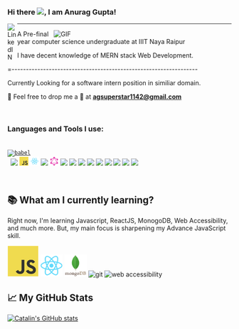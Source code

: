 ### Hi there <img src="https://raw.githubusercontent.com/MartinHeinz/MartinHeinz/master/wave.gif" width="30px">, I am Anurag Gupta!

<a href="https://www.linkedin.com/in/anurag-gupta-024a93191/">
  <img align="left" alt="LinkedIN" width="22px" src="https://raw.githubusercontent.com/peterthehan/peterthehan/master/assets/linkedin.svg" />
</a>

---

<img align="right" alt="GIF" src="https://media.giphy.com/media/qgQUggAC3Pfv687qPC/giphy.gif" width="400" />

A Pre-final year computer science undergraduate at IIIT Naya Raipur

I have decent knowledge of MERN stack Web Development.

<!-- Earlier interned as a Frontend Developer at Envir AI, and currently an open source contributor at Real Dev SQuad community. -->

<!-- there i expanded my knowledge in Forntend and learned new technologies like VueJS, SQL, MVC architecture and more. -->

<!-- A open source source contributor at Real Dev Squad community. -->

=-----------------------------------------------------------------

Currently Looking for a software intern position in similiar domain.

💼 Feel free to drop me a 📧 at **agsuperstar1142@gmail.com**

<br>

### Languages and Tools I use:

<code><a href="https://babeljs.io/" target="_blank" rel="noreferrer"> <img src="https://www.vectorlogo.zone/logos/babeljs/babeljs-icon.svg" alt="babel" width="40" height="40"/> </a> </code>
<code><img height="20" src="https://user-images.githubusercontent.com/64637806/118023881-f6d9e800-b355-11eb-8378-5fedd65fed8f.png"></code>
<code><img height="20" src="https://raw.githubusercontent.com/github/explore/80688e429a7d4ef2fca1e82350fe8e3517d3494d/topics/javascript/javascript.png"></code>
<code><img height="20" src="https://raw.githubusercontent.com/github/explore/80688e429a7d4ef2fca1e82350fe8e3517d3494d/topics/react/react.png"></code>
<code><img height="20" src="https://user-images.githubusercontent.com/64637806/118023895-f8a3ab80-b355-11eb-8e29-cfa06d2076d4.png"></code>
<code><img height="20" src="https://raw.githubusercontent.com/github/explore/5c058a388828bb5fde0bcafd4bc867b5bb3f26f3/topics/graphql/graphql.png"></code>
<code><img height="20" src="https://user-images.githubusercontent.com/64637806/118023887-f7727e80-b355-11eb-82f2-636123b8098e.png"></code>
<code><img height="20" src="https://user-images.githubusercontent.com/64637806/118023888-f80b1500-b355-11eb-85b4-b072a8a395fa.png"></code>
<code><img height="20" src="https://user-images.githubusercontent.com/64637806/118023882-f7727e80-b355-11eb-9657-5d73609889dc.png"></code>
<code><img height="20" src="https://user-images.githubusercontent.com/64637806/118024503-aadb7300-b356-11eb-9d5b-f65acb4e014b.png"></code>
<code><img height="20" src="https://user-images.githubusercontent.com/64637806/118023892-f8a3ab80-b355-11eb-9d15-387bb21416ea.png"></code>
<code><img height="20" src="https://user-images.githubusercontent.com/64637806/118023890-f80b1500-b355-11eb-869c-83ffb7363a0a.png"></code>
<code><img height="20" src="https://user-images.githubusercontent.com/64637806/118023899-f93c4200-b355-11eb-85c5-ed1929c17f4c.png"></code>
<code><img height="20" src="https://user-images.githubusercontent.com/64637806/118023901-f93c4200-b355-11eb-967e-a2e6da5939cf.png"></code>
<code><img height="20" src="https://user-images.githubusercontent.com/64637806/118023904-f93c4200-b355-11eb-9d51-d8569f167498.png"></code>

<br>


## :books: What am I currently learning?

Right now, I'm learning Javascript, ReactJS, MonogoDB, Web Accessibility, and much more. But, my main focus is sharpening my Advance JavaScript skill.

<p align="left">
  <img src="https://raw.githubusercontent.com/devicons/devicon/master/icons/javascript/javascript-original.svg" alt="javascript" width="auto" height="70"/>
  <img src="https://github.com/devicons/devicon/blob/master/icons/react/react-original.svg" alt="ReactJS" width="50" height="50"/>
<img src="https://github.com/devicons/devicon/blob/master/icons/mongodb/mongodb-original-wordmark.svg" alt="MongoDB" width="50" height="50"/>
<img src="https://www.vectorlogo.zone/logos/git-scm/git-scm-icon.svg" alt="git" width="50" height="50"/>
  <img src="https://git.io/JrCQk" alt="web accessibility" width="50" height="50"/>
</p>

<!-- ## :eyes: How can I connect with you?

You can email me through <a href="mailto: agsuperstar1142@gmail.com">Gmail</a>

or you can DM me on [Twitter](https://twitter.com/vanzasetia). You can talk to me about coding in general.

I also has joined the [Frontend Mentor Slack Community](https://frontendmentor.slack.com), you can chat with me there too.

<p align="left">
  <a href="mailto:agsuperstar1142@gmail.com" target="_blank"><img src="https://git.io/JrCxc" alt="Gmail." width="auto" height="60px"></a> &nbsp;
  <a href="https://twitter.com/vanzasetia" target="_blank"><img src="https://git.io/JrCAv" alt="Twitter." height="60px"></a> &nbsp;
  <img src="https://git.io/JrCp7" alt="Slack." height="60px">
</p>
-- -->

## &#x1f4c8; My GitHub Stats

<!-- [![Top Langs](https://github-readme-stats.vercel.app/api/top-langs/?username=super1-1star&theme=radical)](https://github.com/anuraghazra/github-readme-stats)   -->
[![Catalin's GitHub stats](https://github-readme-stats.vercel.app/api?username=super1-1star&theme=radical)](https://github.com/anuraghazra/github-readme-stats)
